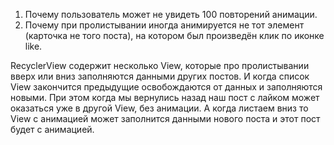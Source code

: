 1. Почему пользователь может не увидеть 100 повторений анимации.
2. Почему при пролистывании иногда анимируется не тот элемент (карточка не того поста), на котором был произведён клик по иконке like.

RecyclerView содержит несколько View, которые про пролистывании вверх или вниз заполняются данными других постов. И когда список View 
закончится предыдущие освобождаются от данных и заполняются новыми. При этом когда мы вернулись назад наш пост с лайком может
оказаться уже в другой View, без анимации. А когда листаем вниз то View с анимацией может заполнится данными нового поста и 
этот пост будет с анимацией.